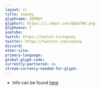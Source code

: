 ```yaml
---
layout: cc
title: zopney
glyphname: ZOPNEY
glyphurl: https://i.imgur.com/QQab7Wd.png
glyphwave: 7
youtube: 
twitch: https://twitch.tv/zopney
twitter: https://twitter.com/zopney
discord: 
other-site: 
primary-language: 
global-glyph-code: 
currently-partnered: no
stream-currency-needed-for-glyph: 
---
```

* Info can be found [here](https://pastebin.com/h9q3aJ3W)
